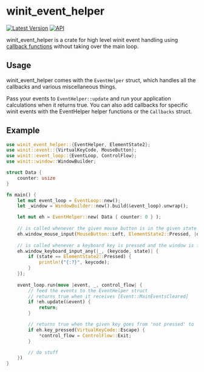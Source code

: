 # winit_event_helper

[![Latest Version](https://img.shields.io/crates/v/winit_event_helper.svg)](https://crates.io/crates/winit_event_helper)
[![API](https://docs.rs/winit_event_helper/badge.svg)](https://docs.rs/winit_event_helper)

winit_event_helper is a crate for high level winit event handling
using [callback functions](https://en.wikipedia.org/wiki/Callback_(computer_programming))
without taking over the main loop.

## Usage

winit_event_helper comes with the `EventHelper` struct, which handles all the callbacks
and various miscellaneous things.

Pass your events to `EventHelper::update` and run your application calculations when it returns true.
You can also add callbacks for specific winit events with the EventHelper helper functions
or the `Callbacks` struct.

## Example

```rust
use winit_event_helper::{EventHelper, ElementState2};
use winit::event::{VirtualKeyCode, MouseButton};
use winit::event_loop::{EventLoop, ControlFlow};
use winit::window::WindowBuilder;

struct Data {
    counter: usize
}

fn main() {
    let mut event_loop = EventLoop::new();
    let _window = WindowBuilder::new().build(&event_loop).unwrap();

    let mut eh = EventHelper::new( Data { counter: 0 } );
    
    // is called whenever the given mouse button is in the given state and the window is focused
    eh.window_mouse_input(MouseButton::Left, ElementState2::Pressed, |data| data.counter += 1);
    
    // is called whenever a keyboard key is pressed and the window is focused
    eh.window_keyboard_input_any(|_, (keycode, state)| {
        if (state == ElementState2::Pressed) {
            println!("{:?}", keycode);
        }
    });
    
    event_loop.run(move |event, _, control_flow| {
        // feed the events to the EventHelper struct
        // returns true when it receives [Event::MainEventsCleared]
        if !eh.update(&event) {
            return;
        }

        // returns true when the given key goes from 'not pressed' to 'pressed'
        if eh.key_pressed(VirtualKeyCode::Escape) {
            *control_flow = ControlFlow::Exit;
        }

        // do stuff
    })
}
```